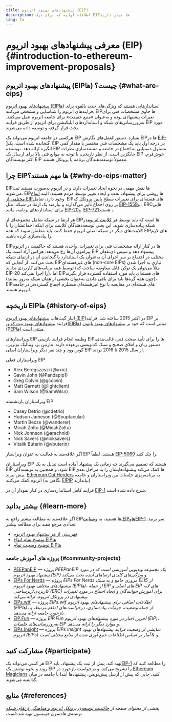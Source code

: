 ```yaml
---
title: پیشنهادهای بهبود اتریوم (EIP)
description: اطلاعات اولیه که برای درک EIPها نیاز دارید
lang: fa
---
```


# معرفی پیشنهادهای بهبود اتریوم (EIP) {#introduction-to-ethereum-improvement-proposals}

## پیشنهادهای بهبود اتریوم (EIPها) چیست؟ {#what-are-eips}

[پیشنهادهای بهبود اتریوم (EIPها)](https://eips.ethereum.org/) استاندارهایی هستند که ویژگی‌های جدید بالقوه برای فرایندهای اتریوم را شناسایی و مشخص می‌کنند. EIPها حاوی مشخصات فنی برای تغیرات پیشنهادی بوده و به‌عنوان «منبع حقیقت» برای جامعه اتریوم عمل می‌کنند. به‌روزرسانی‌های شبکه و استانداردهای اپلیکیشن برای اتریوم از طریق فرایند EIP مورد بحث قرار گرفته و توسعه داده می‌شوند.

هرکسی در جامعه اتریوم می‌تواند یک EIP بسازد. دستورالعمل‌های نگارش EIPها در [EIP-1‏](https://eips.ethereum.org/EIPS/eip-1) گنجانده شده است. یک EIP در درجه اول باید یک مشخصات فنی مختصر با مقدار کمی انگیزه ارائه دهد. نویسنده EIP مسئول دستیابی به اجماع در جامعه و مستندسازی نظرات جایگزین است. از نظر تاریخی، با توجه به موانع فنی بالا برای ارسال یک EIP خوش‌فرم، اکثر نویسندگان EIP معمولاً توسعه‌دهندگان برنامه یا پروتکل هستند.

## چرا EIPها مهم هستند؟ {#why-do-eips-matter}

EIPها نقش مهمی در نحوه ایجاد تغییرات دارند و در اتریوم به‌صورت مستند ثبت می‌شوند. EIPها روشی برای پیشنهاد، بحث و ایجاد تغییر توسط مردم هستند. البته [انواع مختلفی از EIP‏](https://eips.ethereum.org/EIPS/eip-1#eip-types) وجود دارد، شامل EIPهای هسته‌ای برای تغییرات سطح پایین پروتکل که بر روی اجماع تأثیر می‌گذارند و نیازمند یک ارتقا در شبکه، مثل [EIP-1559‏](https://eips.ethereum.org/EIPS/eip-1559)، و ERCهایی برای استانداردهای برنامه، مانند [EIP-20‏](https://eips.ethereum.org/EIPS/eip-20) و [EIP-721‏](https://eips.ethereum.org/EIPS/eip-721)، هستند.

هر ارتقا در شبکه شامل مجموعه‌ای از EIPها است که باید توسط هر [کلاینت اتریوم](/learn/#clients-and-nodes)در شبکه پیاده‌سازی شوند. این یعنی توسعه‌دهندگان کلاینت برای اینکه اجماعشان را با کلاینت‌های دیگر در شبکه اصلی اتریوم حفظ کنند، باید مطمئن شوند که همه EIPهای لازم را پیاده‌سازی کرده باشند.

EIPها در کنار ارائه مشخصات فنی برای تغییرات، واحدی هستند که حاکمیت در اتریوم پیرامون آن‌ها رخ می‌دهد: هرکس آزاد است یک EIP پیشنهاد دهد و سپس ذی‌نفعان مختلف در اجتماع بر سر اجرای آن به‌عنوان یک استاندارد یا گنجاندن آن در ارتقای شبکه بحث می‌کنند. از آنجایی که EIPهای غیرهسته‌ای (non-core EIPs) نیازی به اجرا شدن توسط همه برنامه‌های کاربردی ندارند (مثلاً می‌توان یک توکن قابل معاوضه ساخت که EIP-20 را اجرا نمی‌کند)، اما EIPهای هسته‌ای باید مورد استفاده گسترده قرار بگیرند (چون همه گره‌ها باید برای باقی ماندن به‌عنوان بخشی از همان شبکه به‌روز بمانند)، EIPهای هسته‌ای در مقایسه با نوع غیرهسته‌ای مستلزم اجماع گسترده‌تر در جامعه اتریوم هستند.

## تاریخچه EIPها {#history-of-eips}

انبار گیت‌هاب [پیشنهادهای بهبود اتریوم (EIP)](https://github.com/ethereum/EIPs)در اکتبر 2015 ساخته شد. فرایند EIP بر فرایند [پیشنهادهای بهبود بیت کوین(EIBها)](https://github.com/bitcoin/bips) مبتنی است که خود بر [پیشنهادهای بهبود پایتون (PEPها)](https://www.python.org/dev/peps/) مبتنی است.

ویراستارهای EIP وظیفه انجام فرایند بازبینی EIPها را برای تأیید صحت فنی، قالب‌بندی، دستور زبان و املای صحیح و سبک کدنویسی برعهده دارند. مارتین بز، ویتالیک بوترین، گوین وود و چند نفر دیگر ویراستاران اصلی EIP از سال 2015 تا 2016 بودند.

ویراستاران فعلی EIP

- Alex Beregszaszi (@axic)
- Gavin John (@Pandapip1)
- Greg Colvin (@gcolvin)
- Matt Garnett (@lightclient)
- Sam Wilson (@SamWilsn)

ویراستاران بازنشسته EIP

- Casey Detrio (@cdetrio)
- Hudson Jameson (@Souptacular)
- Martin Becze (@wanderer)
- Micah Zoltu (@MicahZoltu)
- Nick Johnson (@arachnid)
- Nick Savers (@nicksavers)
- Vitalik Buterin (@vbuterin)

اگر علاقه‌مند به فعالیت به عنوان ویراستار EIP هستید، لطفاً [EIP-5069](https://eips.ethereum.org/EIPS/eip-5069) را چک کنید.

ویراستاران EIP هستند که تصمیم می‌گیرند چه زمانی یک پیشنهاد آماده است تبدیل به یک EIP شود، و همچنین به نویسندگان EIPها کمک می‌کند پیشنهادهایشان را به مراحل بعدی پیش ببرند. [Ethereum Cat Herders](https://www.ethereumcatherders.com/) به برنامه‌ریزی جلسات بین ویراستاران و جامعه اتریوم کمک می‌کنند (نگاهی به [EIPIP](https://github.com/ethereum-cat-herders/EIPIP) بیاندازید).

فرایند کامل استانداردسازی در کنار نمودار آن در [EIP-1](https://eips.ethereum.org/EIPS/eip-1) شرح داده شده است.

## بیشتر بدانید {#learn-more}

اگر علاقه‌مند به مطالعه بیشتر راجع به EIPها هستید، به [وبسایت EIPها](https://eips.ethereum.org/)و[EIP-1](https://eips.ethereum.org/EIPS/eip-1) سر بزنید. تعدادی مرجع مفید برای مطالعه بیشتر:

- [فهرستی از هر پیشنهاد بهبود اتریوم](https://eips.ethereum.org/all)
- [توضیح تمام انواع EIPها](https://eips.ethereum.org/EIPS/eip-1#eip-types)
- [توضیح وضعیت تمام EIPها](https://eips.ethereum.org/EIPS/eip-1#eip-process)

### پروژه های آموزش جامعه {#community-projects}

- [PEEPanEIP](https://www.youtube.com/playlist?list=PL4cwHXAawZxqu0PKKyMzG_3BJV_xZTi1F) — پروژه *PEEPanEIP یک مجموعه ویدیویی آموزشی است که در مورد پیشنهاد بهبود اتریوم (EIP) و ویژگی‌های کلیدی ارتقاهای آینده بحث می‌کند.*
- [EIPs For Nerds](https://ethereum2077.substack.com/t/eip-research) — پروژه *EIPs For Nerds مروری جامع و به سبک ELI5 از پیشنهادهای مختلف بهبود اتریوم (EIPها)، از جمله EIP های اصلی و EIP های لایه کاربردی/زیرساختی (ERC) برای آموزش خوانندگان و ایجاد اجماع در مورد تغییرات پیشنهادی در پروتکل اتریوم، ارائه می‌کند.*
- [EIPs.wtf](https://www.eips.wtf/) — پروژه *EIPs.wtf اطلاعات اضافی برای پیشنهادهای بهبود اتریوم (EIPها)، از جمله وضعیت، جزئیات پیاده‌سازی، درخواست‌های ادغام مرتبط، و بازخورد جامعه ارائه می‌دهد.*
- [EIP.Fun](https://eipfun.substack.com/) — پروژه *EIP.Fun آخرین اخبار در مورد پیشنهادهای بهبود اتریوم (EIP)، به‌روزرسانی‌های جلسات EIP و موارد دیگر را ارائه می‌دهد.*
- [EIPs Insight](https://eipsinsight.com/) — پروژه *EIPs Insight نمایشی از وضعیت فرآیند پیشنهادهای بهبود اتریوم (EIPs) و & آمار بر اساس اطلاعات جمع آوری شده از منابع مختلف است.*

## مشارکت کنید {#participate}

هر کسی می‌تواند یک EIP تهیه کند. پیش از ثبت یک پیشنهاد، باید[EIP-1](https://eips.ethereum.org/EIPS/eip-1) را مطالعه کنید که روند و نحوه نوشتن یک EIP را تشریح می‌کند، و درخواست بازخورد در [Ethereum Magicians](https://ethereum-magicians.org/) کنید، جایی که پیش از ارسل پیش‌نویس، پیشنهادها ابتدا با جامعه در میان گذاشته می‌شوند.

## منابع {#references}

<cite class="citation">

بخشی از محتوای صفحه از [حاکمیت توسعه‌ی پروتکل اتریوم و هماهنگی ارتقای شبکه‌](https://hudsonjameson.com/2020-03-23-ethereum-protocol-development-governance-and-network-upgrade-coordination/) نوشته‌ی هادسون جیمسون تهیه شده‌است

</cite>
